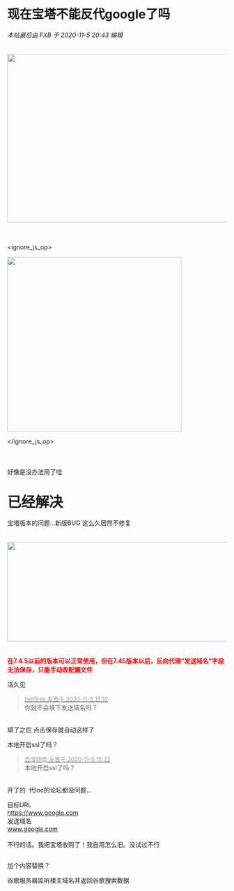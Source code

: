 # 现在宝塔不能反代google了吗


<i class="pstatus"> 本帖最后由 FXB 于 2020-11-5 20:43 编辑 </i><br />
<br />
<br />
<img id="aimg_PJht3" onclick="zoom(this, this.src, 0, 0, 0)" class="zoom" width="600" height="386" src="http://www.s3tu.com/images/2020/11/05/imagebbd6f.png" onmouseover="img_onmouseoverfunc(this)" onclick="zoom(this)" style="cursor:pointer" border="0" alt="" /><br />
<br />
<br />

<ignore_js_op>

<img id="aimg_141043" aid="141043" src="static/image/common/none.gif" zoomfile="forum.php?mod=attachment&aid=MTQxMDQzfGEyODk4MmNkfDE2MDk1Mzg4Njh8NDczNDR8NzYyODA2&noupdate=yes&nothumb=yes" file="forum.php?mod=attachment&aid=MTQxMDQzfGEyODk4MmNkfDE2MDk1Mzg4Njh8NDczNDR8NzYyODA2&noupdate=yes" class="zoom" onclick="zoom(this, this.src, 0, 0, 0)" width="400" id="aimg_141043" inpost="1" onmouseover="showMenu({'ctrlid':this.id,'pos':'12'})" />

<div class="tip tip_4 aimg_tip" id="aimg_141043_menu" style="position: absolute; display: none" disautofocus="true">
<div class="xs0">
<p><strong>QQ图片20201105145854.png</strong> <em class="xg1">(25.54 KB, 下载次数: 0)</em></p>
<p>
<a href="forum.php?mod=attachment&amp;aid=MTQxMDQzfGEyODk4MmNkfDE2MDk1Mzg4Njh8NDczNDR8NzYyODA2&amp;nothumb=yes" target="_blank">下载附件</a>

</p>

<p class="xg1 y">2020-11-5 14:59 上传</p>

</div>
<div class="tip_horn"></div>
</div>

</ignore_js_op>
<br />
<br />
<br />
<br />
好像是没办法用了哇<br />
<br />
<br />
<strong><font size="6">已经解决</font></strong><br />
<br />
宝塔版本的问题...新版BUG 这么久居然不修复<br />
<br />
<br />
<img id="aimg_ovmDO" onclick="zoom(this, this.src, 0, 0, 0)" class="zoom" width="600" height="228" src="http://www.s3tu.com/images/2020/11/05/image6024a.png" onmouseover="img_onmouseoverfunc(this)" onclick="zoom(this)" style="cursor:pointer" border="0" alt="" /><br />
<br />
<br />
<strong><font color="Red">在7.4.5以前的版本可以正常使用，但在7.45版本以后，反向代理“发送域名”字段无法保存，只能手动改配置文件</font></strong>

活久见<img id="aimg_AVvNM" onclick="zoom(this, this.src, 0, 0, 0)" class="zoom" src="https://cdn.jsdelivr.net/gh/hishis/forum-master/public/images/patch.gif" onmouseover="img_onmouseoverfunc(this)" onload="thumbImg(this)" border="0" alt="" />

<div class="quote"><blockquote><font size="2"><a href="https://www.hostloc.com/forum.php?mod=redirect&amp;goto=findpost&amp;pid=9406792&amp;ptid=762806" target="_blank"><font color="#999999">hellfires 发表于 2020-11-5 15:10</font></a></font><br />
你就不会填下发送域名吗？</blockquote></div><br />
填了之后 点击保存就自动这样了

本地开启ssl了吗？

<div class="quote"><blockquote><font size="2"><a href="https://www.hostloc.com/forum.php?mod=redirect&amp;goto=findpost&amp;pid=9406858&amp;ptid=762806" target="_blank"><font color="#999999">百度网盘 发表于 2020-11-5 15:22</font></a></font><br />
本地开启ssl了吗？</blockquote></div><br />
开了的&nbsp;&nbsp;代loc的论坛都没问题...

目标URL<br />
https://www.google.com<br />
发送域名<br />
www.google.com<br />
<br />
不行的话。我把宝塔收购了！我自用怎么旧。没试过不行

<img src="static/image/smiley/default/lol.gif" smilieid="12" border="0" alt="" /><img src="static/image/smiley/default/lol.gif" smilieid="12" border="0" alt="" /><img src="static/image/smiley/default/lol.gif" smilieid="12" border="0" alt="" />

加个内容替换？<img id="aimg_duWbx" onclick="zoom(this, this.src, 0, 0, 0)" class="zoom" src="https://cdn.jsdelivr.net/gh/hishis/forum-master/public/images/patch.gif" onmouseover="img_onmouseoverfunc(this)" onload="thumbImg(this)" border="0" alt="" />

谷歌服务器监听楼主域名并返回谷歌搜索数据
